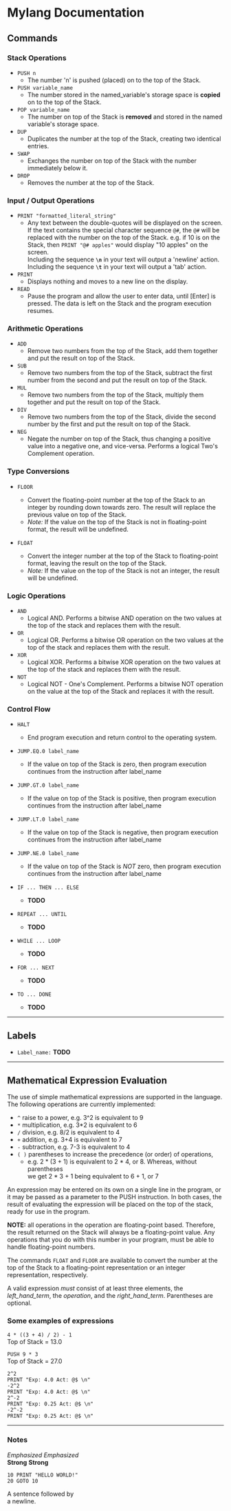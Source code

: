 # Mylang Documentation  

## Commands  
### Stack Operations
- `PUSH n`  
	+ The number 'n' is pushed (placed) on to the top of the Stack.
- `PUSH variable_name`
	+ The number stored in the named_variable's storage space is __copied__ on to the top of the Stack.
- `POP variable_name`  
	+ The number on top of the Stack is __removed__ and stored in the named variable's storage space.
- `DUP`  
	+ Duplicates the number at the top of the Stack, creating two identical entries.
- `SWAP`  
	+ Exchanges the number on top of the Stack with the number immediately below it.
- `DROP`  
	+ Removes the number at the top of the Stack.

### Input / Output Operations
- `PRINT "formatted_literal_string"`  
	+ Any text between the double-quotes will be displayed on the screen.  
	If the text contains the special character sequence `@#`, the `@#` will be replaced with the number on the top of the Stack. e.g. if 10 is on the Stack, then `PRINT "@# apples"` would display "10 apples" on the screen.  
	Including the sequence __`\n`__ in your text will output a 'newline' action.  
	Including the sequence __`\t`__ in your text will output a 'tab' action.
- `PRINT`  
	+ Displays nothing and moves to a new line on the display.
- `READ`  
	+ Pause the program and allow the user to enter data, until [Enter] is pressed. The data is left on the Stack and the program execution resumes.

### Arithmetic Operations
- `ADD`  
	+ Remove two numbers from the top of the Stack, add them together and put the result on top of the Stack.
- `SUB`  
	+ Remove two numbers from the top of the Stack, subtract the first number from the second and put the result on top of the Stack.
- `MUL`  
	+ Remove two numbers from the top of the Stack, multiply them together and put the result on top of the Stack.
- `DIV`  
	+ Remove two numbers from the top of the Stack, divide the second number by the first and put the result on top of the Stack. 
- `NEG`  
	+ Negate the number on top of the Stack, thus changing a positive value into a negative one, and vice-versa. Performs a logical Two's Complement operation.

### Type Conversions
- `FLOOR`  
	+ Convert the floating-point number at the top of the Stack to an integer by rounding down towards zero. The result will replace the previous value on top of the Stack.
	+ _Note:_ If the value on the top of the Stack is not in floating-point format, the result will be undefined.

- `FLOAT`  
	+ Convert the integer number at the top of the Stack to floating-point format, leaving the result on the top of the Stack.
	+ _Note:_ If the value on the top of the Stack is not an integer, the result will be undefined.

### Logic Operations
- `AND`  
	+ Logical AND. Performs a bitwise AND operation on the two values at the top of the stack and replaces them with the result.
- `OR`  
	+ Logical OR. Performs a bitwise OR operation on the two values at the top of the stack and replaces them with the result.
- `XOR`  
	+ Logical XOR. Performs a bitwise XOR operation on the two values at the top of the stack and replaces them with the result.
- `NOT`  
	+ Logical NOT - One's Complement. Performs a bitwise NOT operation on the value at the top of the Stack and replaces it with the result.

### Control Flow
- `HALT`  
	+ End program execution and return control to the operating system.
- `JUMP.EQ.0 label_name`  
	+ If the value on top of the Stack is zero, then program execution continues from the instruction after label_name
- `JUMP.GT.0 label_name`  
	+ If the value on top of the Stack is positive, then program execution continues from the instruction after label_name
- `JUMP.LT.0 label_name`  
	+ If the value on top of the Stack is negative, then program execution continues from the instruction after label_name
- `JUMP.NE.0 label_name`  
	+ If the value on top of the Stack is _NOT_ zero, then program execution continues from the instruction after label_name

- `IF ... THEN ... ELSE`  
	+ __TODO__
- `REPEAT ... UNTIL`  
	+ __TODO__
- `WHILE ... LOOP`  
	+ __TODO__
- `FOR ... NEXT`  
	+ __TODO__
- `TO ... DONE`  
	+ __TODO__

***
## Labels  
- `Label_name:` __TODO__

***
## Mathematical Expression Evaluation  
The use of simple mathematical expressions are supported in the language. The following operations are currently implemented:

- `^` raise to a power, e.g. 3^2 is equivalent to 9
- `*` multiplication, e.g. 3*2 is equivalent to 6
- `/` division, e.g. 8/2 is equivalent to 4
- `+` addition, e.g. 3+4 is equivalent to 7
- `-` subtraction, e.g. 7-3 is equivalent to 4
- `( )` parentheses to increase the precedence (or order) of operations,   
	+ e.g. 2 * (3 + 1) is equivalent to 2 * 4, or 8. Whereas, without parentheses  
	we get 2 * 3 + 1 being equivalent to 6 + 1, or 7

An expression may be entered on its own on a single line in the program, or it may be passed as a parameter to the PUSH instruction.
In both cases, the result of evaluating the expression will be placed on the top of the stack, ready for use in the program.

__NOTE:__ all operations in the operation are floating-point based. Therefore, the result returned on the Stack will always be a floating-point value. Any operations that you do with this number in your program, must be able to handle floating-point numbers.

The commands `FLOAT` and `FLOOR` are available to convert the number at the top of the Stack to a floating-point representation or an integer representation, respectively.



A valid expression _must_ consist of at least three elements, the _left_hand_term_, the _operation_, and the _right_hand_term_. Parentheses are optional.  

### Some examples of expressions  

`4 * ((3 + 4) / 2) - 1`  
Top of Stack = 13.0  

`PUSH 9 * 3`  
Top of Stack = 27.0

```
2^2
PRINT "Exp: 4.0 Act: @$ \n"
-2^2
PRINT "Exp: 4.0 Act: @$ \n"
2^-2
PRINT "Exp: 0.25 Act: @$ \n"
-2^-2
PRINT "Exp: 0.25 Act: @$ \n"
```


***

### Notes  
*Emphasized* _Emphasized_  
**Strong** __Strong__

```
10 PRINT "HELLO WORLD!"  
20 GOTO 10
```

A sentence followed by  
a newline.

